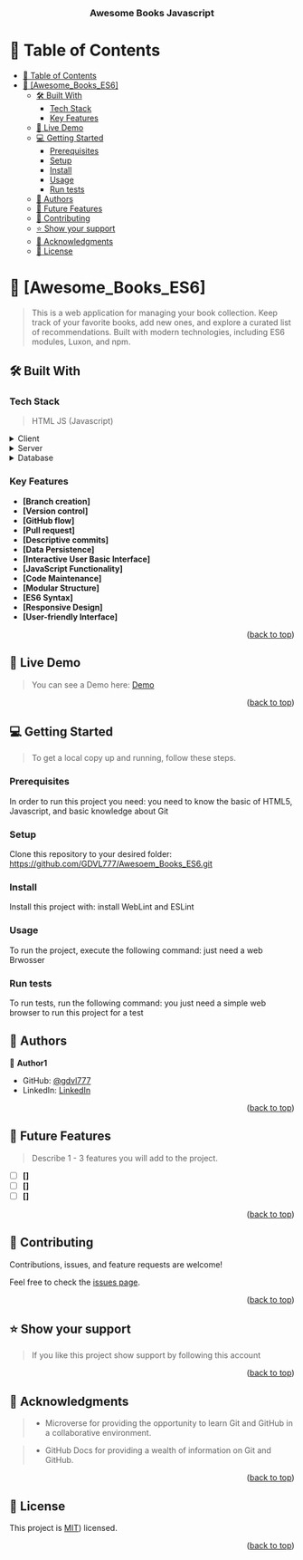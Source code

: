 <a name="readme-top"></a>

<div align="center">
  <br/>

  <h3><b>Awesome Books Javascript</b></h3>

</div>

# 📗 Table of Contents

- [📗 Table of Contents](#-table-of-contents)
- [📖 \[Awesome\_Books\_ES6\] ](#-awesome_books_es6-)
  - [🛠 Built With ](#-built-with-)
    - [Tech Stack ](#tech-stack-)
    - [Key Features ](#key-features-)
  - [🚀 Live Demo ](#-live-demo-)
  - [💻 Getting Started ](#-getting-started-)
    - [Prerequisites](#prerequisites)
    - [Setup](#setup)
    - [Install](#install)
    - [Usage](#usage)
    - [Run tests](#run-tests)
  - [👥 Authors ](#-authors-)
  - [🔭 Future Features ](#-future-features-)
  - [🤝 Contributing ](#-contributing-)
  - [⭐️ Show your support ](#️-show-your-support-)
  - [🙏 Acknowledgments ](#-acknowledgments-)
  - [📝 License ](#-license-)

# 📖 [Awesome_Books_ES6] <a name="about-project"></a>

> This is a web application for managing your book collection. Keep track of your favorite books, add new ones, and explore a curated list of recommendations. Built with modern technologies, including ES6 modules, Luxon, and npm.

## 🛠 Built With <a name="built-with"></a>

### Tech Stack <a name="tech-stack"></a>

> HTML
> JS (Javascript)

<details>
  <summary>Client</summary>
  <ul>
    <li><a href="#">HTML</a></li>
  </ul>
</details>

<details>
  <summary>Server</summary>
  <ul>
  </ul>
</details>

<details>
<summary>Database</summary>
  <ul>
  </ul>
</details>

### Key Features <a name="key-features"></a>

-   **[Branch creation]**
-   **[Version control]**
-   **[GitHub flow]**
-   **[Pull request]**
-   **[Descriptive commits]**
-   **[Data Persistence]**
-   **[Interactive User Basic Interface]**
-   **[JavaScript Functionality]**
-   **[Code Maintenance]**
-   **[Modular Structure]**
-   **[ES6 Syntax]**
-   **[Responsive Design]**
-   **[User-friendly Interface]**

<p align="right">(<a href="#readme-top">back to top</a>)</p>

## 🚀 Live Demo <a name="live-demo"></a>

> You can see a Demo here: [Demo](https://gdvl777.github.io/Awesome_Books_ES6/)

<p align="right">(<a href="#readme-top">back to top</a>)</p>

## 💻 Getting Started <a name="getting-started"></a>

> To get a local copy up and running, follow these steps.

### Prerequisites

In order to run this project you need: you need to know the basic of HTML5, Javascript, and basic knowledge about Git

### Setup

Clone this repository to your desired folder: https://github.com/GDVL777/Awesoem_Books_ES6.git

### Install

Install this project with: install WebLint and ESLint

### Usage

To run the project, execute the following command: just need a web Brwosser

### Run tests

To run tests, run the following command: you just need a simple web browser to run this project for a test

<!-- AUTHORS -->

## 👥 Authors <a name="authors"></a>

👤 **Author1**

-   GitHub: [@gdvl777](https://github.com/gdvl777)
-   LinkedIn: [LinkedIn](https://www.linkedin.com/)


<p align="right">(<a href="#readme-top">back to top</a>)</p>

## 🔭 Future Features <a name="future-features"></a>

> Describe 1 - 3 features you will add to the project.

-   [ ] **[]**
-   [ ] **[]**
-   [ ] **[]**

<p align="right">(<a href="#readme-top">back to top</a>)</p>

## 🤝 Contributing <a name="contributing"></a>

Contributions, issues, and feature requests are welcome!

Feel free to check the [issues page](https://github.com/gdvl777/Awesome_Books_ES6/issues).

<p align="right">(<a href="#readme-top">back to top</a>)</p>

## ⭐️ Show your support <a name="support"></a>

> If you like this project show support by following this account

<p align="right">(<a href="#readme-top">back to top</a>)</p>

<!-- ACKNOWLEDGEMENTS -->

## 🙏 Acknowledgments <a name="acknowledgements"></a>

> -   Microverse for providing the opportunity to learn Git and GitHub in a collaborative environment.

> -   GitHub Docs for providing a wealth of information on Git and GitHub.

<p align="right">(<a href="#readme-top">back to top</a>)</p>

<!-- LICENSE -->

## 📝 License <a name="license"></a>

This project is [MIT](https://github.com/gdvl777/awesome_Books_ES6/blob/master/MIT.md)) licensed.

<p align="right">(<a href="#readme-top">back to top</a>)</p>
